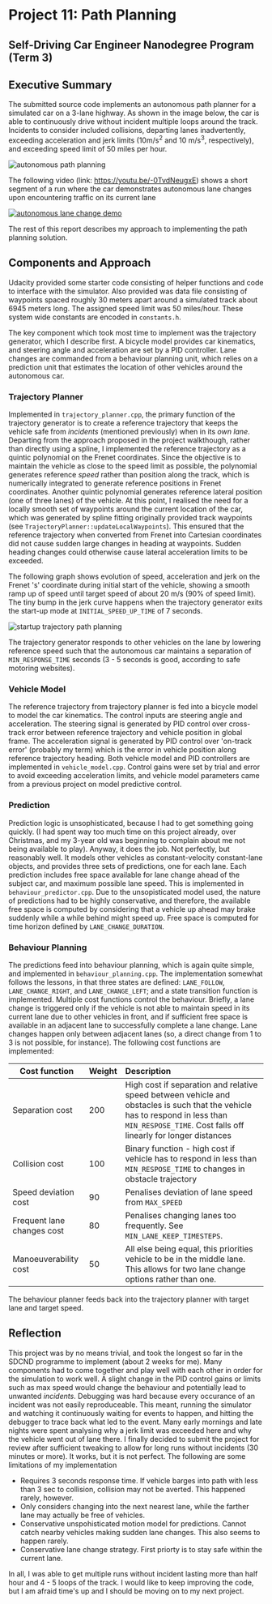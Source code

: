 # Project 11: Path Planning
Self-Driving Car Engineer Nanodegree Program (Term 3)
---
## Executive Summary
The submitted source code implements an autonomous path planner for a simulated car on a 3-lane highway. As shown in the image below, the car is able to continuously drive without incident multiple loops around the track. Incidents to consider included collisions, departing lanes inadvertently, exceeding acceleration and jerk limits (10m/s<sup>2</sup> and 10 m/s<sup>3</sup>, respectively), and exceeding speed limit of 50 miles per hour.

![autonomous path planning](https://github.com/cvilas/CarND/blob/master/P11-PathPlanning/report/media/t3p1-noIncident.png "Driving without incident for multiple loops")

The following video (link: https://youtu.be/-0TvdNeugxE) shows a short segment of a run where the car demonstrates autonomous lane changes upon encountering traffic on its current lane

[![autonomous lane change demo](http://img.youtube.com/vi/-0TvdNeugxE/0.jpg)](http://www.youtube.com/watch?v=-0TvdNeugxE)

The rest of this report describes my approach to implementing the path planning solution.

## Components and Approach
Udacity provided some starter code consisting of helper functions and code to interface with the simulator. Also provided was data file consisting of waypoints spaced roughly 30 meters apart around a simulated track about 6945 meters long. The assigned speed limit was 50 miles/hour. These system wide constants are encoded in `constants.h`.

The key component which took most time to implement was the trajectory generator, which I describe first. A bicycle model provides car kinematics, and steering angle and acceleration are set by a PID controller. Lane changes are commanded from a behaviour planning unit, which relies on a prediction unit that estimates the location of other vehicles around the autonomous car.

### Trajectory Planner
Implemented in `trajectory_planner.cpp`, the primary function of the trajectory generator is to create a reference trajectory that keeps the vehicle safe from _incidents_ (mentioned previously) when in its _own lane_. Departing from the approach proposed in the project walkthough, rather than directly using a spline, I implemented the reference trajectory as a quintic polynomial on the Frenet coordinates. Since the objective is to maintain the vehicle as close to the speed limit as possible, the polynomial generates reference _speed_ rather than position along the track, which is numerically integrated to generate reference positions in Frenet coordinates. Another quintic polynomial generates reference lateral position (one of three lanes) of the vehicle. At this point, I realised the need for a locally smooth set of waypoints around the current location of the car, which was generated by spline fitting originally provided track waypoints (see `TrajectoryPlanner::updateLocalWaypoints`). This ensured that the reference trajectory when converted from Frenet into Cartesian coordinates did not cause sudden large changes in heading at waypoints. Sudden heading changes could otherwise cause lateral acceleration limits to be exceeded.

The following graph shows evolution of speed, acceleration and jerk on the Frenet 's' coordinate during initial start of the vehicle, showing a smooth ramp up of speed until target speed of about 20 m/s (90% of speed limit). The tiny bump in the jerk curve happens when the trajectory generator exits the start-up mode at `INITIAL_SPEED_UP_TIME` of 7 seconds.

![startup trajectory path planning](https://github.com/cvilas/CarND/blob/master/P11-PathPlanning/report/media/startup_trajectory.png "Start-up trajectory in the Frenet 's' coordinate")

The trajectory generator responds to other vehicles on the lane by lowering reference speed such that the autonomous car maintains a separation of `MIN_RESPONSE_TIME` seconds (3 - 5 seconds is good, according to safe motoring websites). 

### Vehicle Model
The reference trajectory from trajectory planner is fed into a bicycle model to model the car kinematics. The control inputs are steering angle and acceleration. The steering signal is generated by PID control over cross-track error between reference trajectory and vehicle position in global frame. The acceleration signal is generated by PID control over 'on-track error' (probably my term) which is the error in vehicle position along reference trajectory heading. Both vehicle model and PID controllers are implemented in `vehicle_model.cpp`. Control gains were set by trial and error to avoid exceeding acceleration limits, and vehicle model parameters came from a previous project on model predictive control. 

### Prediction
Prediction logic is unsophisticated, because I had to get something going quickly. (I had spent way too much time on this project already, over Christmas, and my 3-year old was beginning to complain about me not being available to play). Anyway, it does the job. Not perfectly, but reasonably well. It models other vehicles as constant-velocity constant-lane objects, and provides three sets of predictions, one for each lane. Each prediction includes free space available for lane change ahead of the subject car, and maximum possible lane speed. This is implemented in `behaviour_predictor.cpp`. Due to the unsopisticated model used, the nature of predictions had to be highly conservative, and therefore, the available free space is computed by considering that a vehicle up ahead may brake suddenly while a while behind might speed up. Free space is computed for time horizon defined by `LANE_CHANGE_DURATION`.

### Behaviour Planning
The predictions feed into behaviour planning, which is again quite simple, and implemented in `behaviour_planning.cpp`. The implementation somewhat follows the lessons, in that three states are defined: `LANE_FOLLOW`, `LANE_CHANGE_RIGHT`, and `LANE_CHANGE_LEFT`; and a state transition function is implemented. Multiple cost functions control the behaviour. Briefly, a lane change is triggered only if the vehicle is not able to maintain speed in its current lane due to other vehicles in front, and if sufficient free space is available in an adjacent lane to successfully complete a lane change. Lane changes happen only between adjacent lanes (so, a direct change from 1 to 3 is not possible, for instance). The following cost functions are implemented:

| Cost function | Weight | Description |
| ------------- |:-------|:------------|
| Separation cost | 200 | High cost if separation and relative speed between vehicle and obstacles is such that the vehicle has to respond in less than `MIN_RESPOSE_TIME`. Cost falls off linearly for longer distances |
| Collision cost | 100 | Binary function - high cost if vehicle has to respond in less than `MIN_RESPOSE_TIME` to changes in obstacle trajectory |
| Speed deviation cost | 90 | Penalises deviation of lane speed from `MAX_SPEED` |
| Frequent lane changes cost | 80 | Penalises changing lanes too frequently. See `MIN_LANE_KEEP_TIMESTEPS`.|
| Manoeuverability cost | 50 | All else being equal, this priorities vehicle to be in the middle lane. This allows for two lane change options rather than one. |

The behaviour planner feeds back into the trajectory planner with target lane and target speed.

## Reflection

This project was by no means trivial, and took the longest so far in the SDCND programme to implement (about 2 weeks for me). Many components had to come together and play well with each other in order for the simulation to work well. A slight change in the PID control gains or limits such as max speed would change the behaviour and potentially lead to unwanted _incidents_. Debugging was hard because every occurance of an incident was not easily reproduceable. This meant, running the simulator and watching it continuously waiting for events to happen, and hitting the debugger to trace back what led to the event. Many early mornings and late nights were spent analysing why a jerk limit was exceeded here and why the vehicle went out of lane there. I finally decided to submit the project for review after sufficient tweaking to allow for long runs without incidents (30 minutes or more). It works, but it is not perfect. The following are some limitations of my implementation
- Requires 3 seconds response time. If vehicle barges into path with less than 3 sec to collision, collision may not be averted. This happened rarely, however.
- Only considers changing into the next nearest lane, while the farther lane may actually be free of vehicles.
- Conservative unspohisticated motion model for predictions. Cannot catch nearby vehicles making sudden lane changes. This also seems to happen rarely.
- Conservative lane change strategy. First priorty is to stay safe within the current lane.

In all, I was able to get multiple runs without incident lasting more than half hour and 4 - 5 loops of the track. I would like to keep improving the code, but I am afraid time's up and I should be moving on to my next project.

